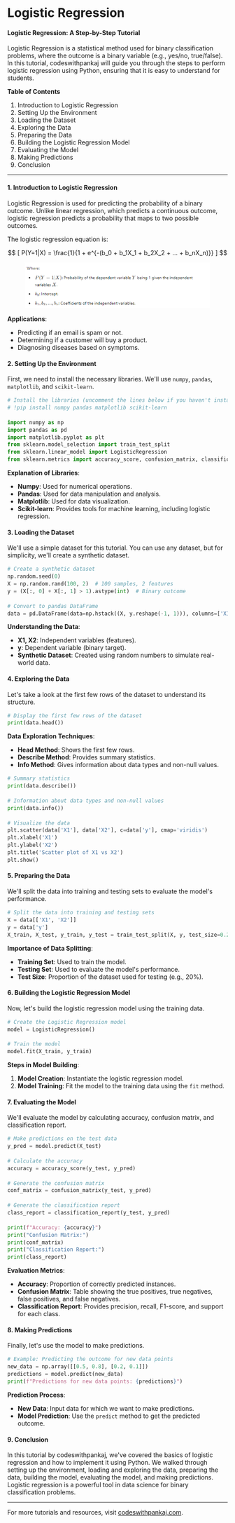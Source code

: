 # Logistic Regression

#### Logistic Regression: A Step-by-Step Tutorial

Logistic Regression is a statistical method used for binary classification problems, where the outcome is a binary variable (e.g., yes/no, true/false). In this tutorial, codeswithpankaj will guide you through the steps to perform logistic regression using Python, ensuring that it is easy to understand for students.

**Table of Contents**

1. Introduction to Logistic Regression
2. Setting Up the Environment
3. Loading the Dataset
4. Exploring the Data
5. Preparing the Data
6. Building the Logistic Regression Model
7. Evaluating the Model
8. Making Predictions
9. Conclusion

***

#### 1. Introduction to Logistic Regression

Logistic Regression is used for predicting the probability of a binary outcome. Unlike linear regression, which predicts a continuous outcome, logistic regression predicts a probability that maps to two possible outcomes.

The logistic regression equation is:



$$
[ P(Y=1|X) = \frac{1}{1 + e^{-(b_0 + b_1X_1 + b_2X_2 + ... + b_nX_n)}} ]
$$

<figure><img src=".gitbook/assets/image (3).png" alt=""><figcaption></figcaption></figure>

**Applications**:

* Predicting if an email is spam or not.
* Determining if a customer will buy a product.
* Diagnosing diseases based on symptoms.

#### 2. Setting Up the Environment

First, we need to install the necessary libraries. We'll use `numpy`, `pandas`, `matplotlib`, and `scikit-learn`.

```python
# Install the libraries (uncomment the lines below if you haven't installed them yet)
# !pip install numpy pandas matplotlib scikit-learn

import numpy as np
import pandas as pd
import matplotlib.pyplot as plt
from sklearn.model_selection import train_test_split
from sklearn.linear_model import LogisticRegression
from sklearn.metrics import accuracy_score, confusion_matrix, classification_report
```

**Explanation of Libraries**:

* **Numpy**: Used for numerical operations.
* **Pandas**: Used for data manipulation and analysis.
* **Matplotlib**: Used for data visualization.
* **Scikit-learn**: Provides tools for machine learning, including logistic regression.

#### 3. Loading the Dataset

We'll use a simple dataset for this tutorial. You can use any dataset, but for simplicity, we'll create a synthetic dataset.

```python
# Create a synthetic dataset
np.random.seed(0)
X = np.random.rand(100, 2)  # 100 samples, 2 features
y = (X[:, 0] + X[:, 1] > 1).astype(int)  # Binary outcome

# Convert to pandas DataFrame
data = pd.DataFrame(data=np.hstack((X, y.reshape(-1, 1))), columns=['X1', 'X2', 'y'])
```

**Understanding the Data**:

* **X1, X2**: Independent variables (features).
* **y**: Dependent variable (binary target).
* **Synthetic Dataset**: Created using random numbers to simulate real-world data.

#### 4. Exploring the Data

Let's take a look at the first few rows of the dataset to understand its structure.

```python
# Display the first few rows of the dataset
print(data.head())
```

**Data Exploration Techniques**:

* **Head Method**: Shows the first few rows.
* **Describe Method**: Provides summary statistics.
* **Info Method**: Gives information about data types and non-null values.

```python
# Summary statistics
print(data.describe())

# Information about data types and non-null values
print(data.info())

# Visualize the data
plt.scatter(data['X1'], data['X2'], c=data['y'], cmap='viridis')
plt.xlabel('X1')
plt.ylabel('X2')
plt.title('Scatter plot of X1 vs X2')
plt.show()
```

#### 5. Preparing the Data

We'll split the data into training and testing sets to evaluate the model's performance.

```python
# Split the data into training and testing sets
X = data[['X1', 'X2']]
y = data['y']
X_train, X_test, y_train, y_test = train_test_split(X, y, test_size=0.2, random_state=0)
```

**Importance of Data Splitting**:

* **Training Set**: Used to train the model.
* **Testing Set**: Used to evaluate the model's performance.
* **Test Size**: Proportion of the dataset used for testing (e.g., 20%).

#### 6. Building the Logistic Regression Model

Now, let's build the logistic regression model using the training data.

```python
# Create the Logistic Regression model
model = LogisticRegression()

# Train the model
model.fit(X_train, y_train)
```

**Steps in Model Building**:

1. **Model Creation**: Instantiate the logistic regression model.
2. **Model Training**: Fit the model to the training data using the `fit` method.

#### 7. Evaluating the Model

We'll evaluate the model by calculating accuracy, confusion matrix, and classification report.

```python
# Make predictions on the test data
y_pred = model.predict(X_test)

# Calculate the accuracy
accuracy = accuracy_score(y_test, y_pred)

# Generate the confusion matrix
conf_matrix = confusion_matrix(y_test, y_pred)

# Generate the classification report
class_report = classification_report(y_test, y_pred)

print(f"Accuracy: {accuracy}")
print("Confusion Matrix:")
print(conf_matrix)
print("Classification Report:")
print(class_report)
```

**Evaluation Metrics**:

* **Accuracy**: Proportion of correctly predicted instances.
* **Confusion Matrix**: Table showing the true positives, true negatives, false positives, and false negatives.
* **Classification Report**: Provides precision, recall, F1-score, and support for each class.

#### 8. Making Predictions

Finally, let's use the model to make predictions.

```python
# Example: Predicting the outcome for new data points
new_data = np.array([[0.5, 0.8], [0.2, 0.1]])
predictions = model.predict(new_data)
print(f"Predictions for new data points: {predictions}")
```

**Prediction Process**:

* **New Data**: Input data for which we want to make predictions.
* **Model Prediction**: Use the `predict` method to get the predicted outcome.

#### 9. Conclusion

In this tutorial by codeswithpankaj, we've covered the basics of logistic regression and how to implement it using Python. We walked through setting up the environment, loading and exploring the data, preparing the data, building the model, evaluating the model, and making predictions. Logistic regression is a powerful tool in data science for binary classification problems.

***

For more tutorials and resources, visit [codeswithpankaj.com](https://codeswithpankaj.com).
